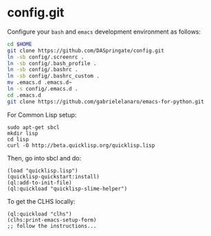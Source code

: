 config.git
============
Configure your `bash` and `emacs` development environment as follows:

```sh
cd $HOME
git clone https://github.com/DASpringate/config.git
ln -sb config/.screenrc .
ln -sb config/.bash_profile .
ln -sb config/.bashrc .
ln -sb config/.bashrc_custom .
mv .emacs.d .emacs.d~
ln -s config/.emacs.d .
cd .emacs.d
git clone https://github.com/gabrielelanaro/emacs-for-python.git
```

For Common Lisp setup:

```
sudo apt-get sbcl
mkdir lisp
cd lisp
curl -O http://beta.quicklisp.org/quicklisp.lisp
```

Then, go into sbcl and do:

```LISP
(load "quicklisp.lisp")
(quicklisp-quickstart:install)
(ql:add-to-init-file)
(ql:quickload "quicklisp-slime-helper")
```
To get the CLHS locally:

```LISP
(ql:quickload "clhs")
(clhs:print-emacs-setup-form)
;; follow the instructions...
```
